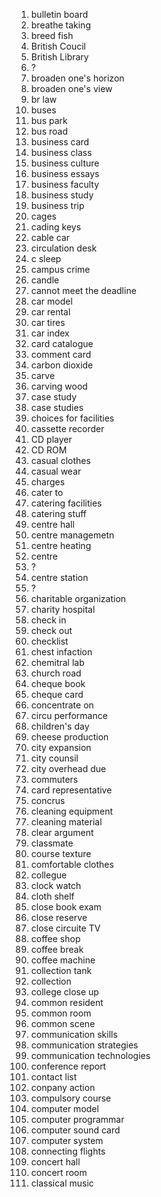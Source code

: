 1. bulletin board
2. breathe taking
3. breed fish
4. British Coucil
5. British Library
6. ?
7. broaden one's horizon
8. broaden one's view
9. br law
10. buses
11. bus park
12. bus road
13. business card
14. business class
15. business culture
16. business essays
17. business faculty
18. business study
19. business trip
20. cages
21. cading keys
22. cable car
23. circulation desk
24. c sleep
25. campus crime
26. candle
27. cannot meet the deadline
28. car model
29. car rental
30. car tires
31. car index
32. card catalogue
33. comment card
34. carbon dioxide
35. carve
36. carving wood
37. case study
38. case studies
39. choices for facilities
40. cassette recorder
41. CD player
42. CD ROM
43. casual clothes
44. casual wear
45. charges
46. cater to
47. catering facilities
48. catering stuff
49. centre hall
50. centre managemetn
51. centre heating
52. centre 
53. ?
54. centre station
55. ?
56. charitable organization
57. charity hospital
58. check in
59. check out
60. checklist
61. chest infaction
62. chemitral lab
63. church road
64. cheque book
65. cheque card
66. concentrate on
67. circu performance
68. children's day
69. cheese production
70. city expansion
71. city counsil
72. city overhead due
73. commuters
74. card representative
75. concrus
76. cleaning equipment
77. cleaning material
78. clear argument
79. classmate
80. course texture
81. comfortable clothes
82. collegue
83. clock watch
84. cloth shelf
85. close book exam
86. close reserve
87. close circuite TV
88. coffee shop
89. coffee break
90. coffee machine
91. collection tank
92. collection
93. college close up
94. common resident
95. common room
96. common scene
97. communication skills
98. communication strategies
99. communication technologies
100. conference report 
101. contact list
102. conpany action
103. compulsory course
104. computer model
105. computer programmar
106. computer sound card
107. computer system
108. connecting flights
109. concert hall
110. concert room
111. classical music